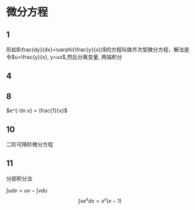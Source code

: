 # 微分方程

## 1

形如$\frac{dy}{dx}=\varphi(\frac{y}{x})$的方程叫做齐次型微分方程，解法是令$u=\frac{y}{x}, y=ux$,然后分离变量, 两端积分

## 4

## 8

$e^{-\ln x} = \frac{1}{x}$

## 10

二阶可降阶微分方程

## 11

分部积分法

$\int udv = uv - \int vdu$
$$
\int x e^x dx = e^x (x - 1)
$$
